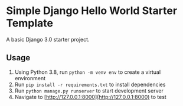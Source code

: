 # Simple Django Hello World Starter Template

A basic Django 3.0 starter project.


## Usage

 1. Using Python 3.8, run `python -m venv env` to create a virtual environment
 2. Run `pip install -r requirements.txt` to install dependencies
 3. Run `python manage.py runserver` to start development server
 4. Navigate to [http://127.0.0.1:8000](http://127.0.0.1:8000) to test



